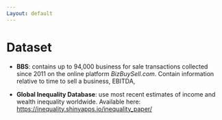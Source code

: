 ```yaml
---
Layout: default
---
```



# Dataset

- **BBS**: contains up to 94,000 business for sale transactions collected since 2011 on the online platform *BizBuySell.com*. Contain information relative to time to sell a business, EBITDA, 

- **Global Inequality Database**: use most recent estimates of income and wealth inequality worldwide. Available here: https://inequality.shinyapps.io/inequality_paper/

